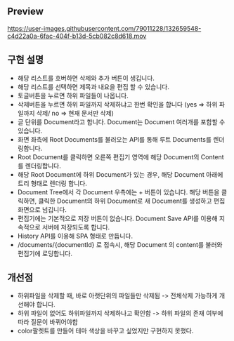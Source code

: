 ## Preview

https://user-images.githubusercontent.com/79011228/132659548-c4d22a0a-6fac-404f-b13d-5cb082c8d618.mov

## 구현 설명
+ 해당 리스트를 호버하면 삭제와 추가 버튼이 생깁니다.
+ 해당 리스트를 선택하면 제목과 내요을 편집 할 수 있습니다.
+ 토글버튼을 누르면 하위 파일들이 나옵니다.
+ 삭제버튼을 누르면 하위 파일까지 삭제하냐고 한번 확인을 합니다 (yes => 하위 파일까지 삭제/ no => 현재 문서만 삭제)
+ 글 단위를 Document라고 합니다. Document는 Document 여러개를 포함할 수 있습니다.
+ 화면 좌측에 Root Documents를 불러오는 API를 통해 루트 Documents를 렌더링합니다.
+ Root Document를 클릭하면 오른쪽 편집기 영역에 해당 Document의 Content를 렌더링합니다.
+ 해당 Root Document에 하위 Document가 있는 경우, 해당 Document 아래에 트리 형태로 렌더링 합니다.
+ Document Tree에서 각 Document 우측에는 + 버튼이 있습니다. 해당 버튼을 클릭하면, 클릭한 Document의 하위 Document로 새 
        Document를 생성하고 편집화면으로 넘깁니다.
+ 편집기에는 기본적으로 저장 버튼이 없습니다. Document Save API를 이용해 지속적으로 서버에 저장되도록 합니다.
+ History API를 이용해 SPA 형태로 만듭니다.
+ /documents/{documentId} 로 접속시, 해당 Document 의 content를 불러와 편집기에 로딩합니다.

## 개선점 
+ 하위파일을 삭제할 때, 바로 아랫단위의 파일들만 삭제됨 -> 전체삭제 가능하게 개선해야 합니다.
+ 하위 파일이 없어도 하위파일까지 삭제하나고 확인함 -> 하위 파일의 존재 여부에 따라 질문이 바뀌어야함
+ color팔렛트를 만들어 테마 색상을 바꾸고 싶었지만 구현하지 못했다.
